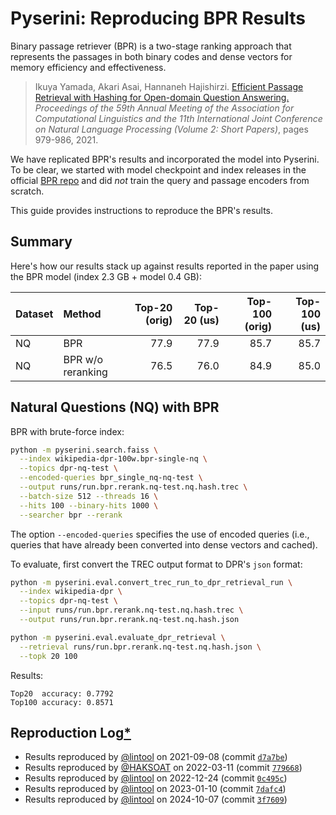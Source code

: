 # Pyserini: Reproducing BPR Results

Binary passage retriever (BPR) is a two-stage ranking approach that represents the passages in both binary codes and dense vectors for memory efficiency and effectiveness.

> Ikuya Yamada, Akari Asai, Hannaneh Hajishirzi. [Efficient Passage Retrieval with Hashing for Open-domain Question Answering.](https://aclanthology.org/2021.acl-short.123/) _Proceedings of the 59th Annual Meeting of the Association for Computational Linguistics and the 11th International Joint Conference on Natural Language Processing (Volume 2: Short Papers)_, pages 979-986, 2021.

We have replicated BPR's results and incorporated the model into Pyserini.
To be clear, we started with model checkpoint and index releases in the official [BPR repo](https://github.com/studio-ousia/bpr) and did _not_ train the query and passage encoders from scratch.

This guide provides instructions to reproduce the BPR's results.

## Summary

Here's how our results stack up against results reported in the paper using the BPR model (index 2.3 GB + model 0.4 GB):

| Dataset     | Method            | Top-20 (orig) | Top-20 (us) | Top-100 (orig) | Top-100 (us) |
|:------------|:------------------|--------------:|------------:|---------------:|-------------:|
| NQ          | BPR               |          77.9 |        77.9 |           85.7 |         85.7 |
| NQ          | BPR w/o reranking |          76.5 |        76.0 |           84.9 |         85.0 |

## Natural Questions (NQ) with BPR

BPR with brute-force index:

```bash
python -m pyserini.search.faiss \
  --index wikipedia-dpr-100w.bpr-single-nq \
  --topics dpr-nq-test \
  --encoded-queries bpr_single_nq-nq-test \
  --output runs/run.bpr.rerank.nq-test.nq.hash.trec \
  --batch-size 512 --threads 16 \
  --hits 100 --binary-hits 1000 \
  --searcher bpr --rerank
```

The option `--encoded-queries` specifies the use of encoded queries (i.e., queries that have already been converted into dense vectors and cached).

To evaluate, first convert the TREC output format to DPR's `json` format:

```bash
python -m pyserini.eval.convert_trec_run_to_dpr_retrieval_run \
  --index wikipedia-dpr \
  --topics dpr-nq-test \
  --input runs/run.bpr.rerank.nq-test.nq.hash.trec \
  --output runs/run.bpr.rerank.nq-test.nq.hash.json

python -m pyserini.eval.evaluate_dpr_retrieval \
  --retrieval runs/run.bpr.rerank.nq-test.nq.hash.json \
  --topk 20 100
```

Results:

```
Top20  accuracy: 0.7792
Top100 accuracy: 0.8571
```

## Reproduction Log[*](reproducibility.md)

+ Results reproduced by [@lintool](https://github.com/lintool) on 2021-09-08 (commit [`d7a7be`](https://github.com/castorini/pyserini/commit/d7a7bededc650dfa87eb89ba92907fd97a10310b))
+ Results reproduced by [@HAKSOAT](https://github.com/HAKSOAT) on 2022-03-11 (commit [`779668`](https://github.com/castorini/pyserini/commit/77966851755163e36489544fb08f73171e98103f))
+ Results reproduced by [@lintool](https://github.com/lintool) on 2022-12-24 (commit [`0c495c`](https://github.com/castorini/pyserini/commit/0c495cf2999dda980eb1f85efa30a4323cef5855))
+ Results reproduced by [@lintool](https://github.com/lintool) on 2023-01-10 (commit [`7dafc4`](https://github.com/castorini/pyserini/commit/7dafc4f918bd44ada3771a5c81692ab19cc2cae9))
+ Results reproduced by [@lintool](https://github.com/lintool) on 2024-10-07 (commit [`3f7609`](https://github.com/castorini/pyserini/commit/3f76099a73820afee12496c0354d52ca6a6175c2))
